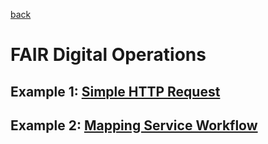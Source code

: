 [back](../README.md)
# FAIR Digital Operations

## Example 1: [Simple HTTP Request](examples/SimpleHTTP.json)

## Example 2: [Mapping Service Workflow](examples/MappingServiceWorkflow.json)

